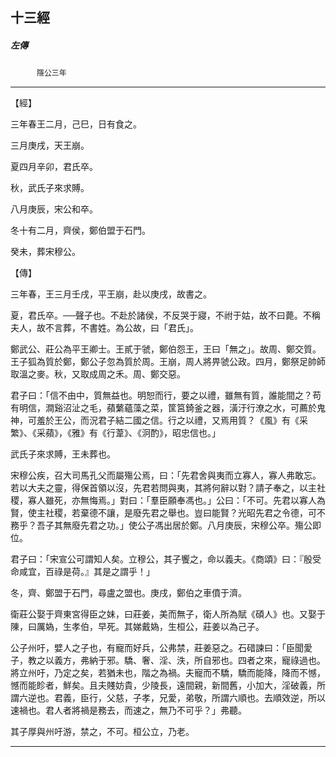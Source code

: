 

## 十三經

##### 左傳
　　　`隱公三年`

* * *

【經】

三年春王二月，己巳，日有食之。

三月庚戌，天王崩。

夏四月辛卯，君氏卒。

秋，武氏子來求賻。

八月庚辰，宋公和卒。

冬十有二月，齊侯，鄭伯盟于石門。

癸未，葬宋穆公。

【傳】

三年春，王三月壬戌，平王崩，赴以庚戌，故書之。

夏，君氏卒。──聲子也。不赴於諸侯，不反哭于寢，不祔于姑，故不曰薨。不稱夫人，故不言葬，不書姓。為公故，曰「君氏」。

鄭武公、莊公為平王卿士。王貳于虢，鄭伯怨王，王曰「無之」。故周、鄭交質。王子狐為質於鄭，鄭公子忽為質於周。王崩，周人將畀虢公政。四月，鄭祭足帥師取溫之麥。秋，又取成周之禾。周、鄭交惡。

君子曰：「信不由中，質無益也。明恕而行，要之以禮，雖無有質，誰能間之？苟有明信，澗谿沼沚之毛，蘋蘩蘊藻之菜，筐筥錡釜之器，潢汙行潦之水，可薦於鬼神，可羞於王公，而況君子結二國之信。行之以禮，又焉用質？《風》有《采繁》、《采蘋》，《雅》有《行葦》、《泂酌》，昭忠信也。」

武氏子來求賻，王未葬也。

宋穆公疾，召大司馬孔父而屬殤公焉，曰：「先君舍與夷而立寡人，寡人弗敢忘。若以大夫之靈，得保首領以沒，先君若問與夷，其將何辭以對？請子奉之，以主社稷，寡人雖死，亦無悔焉。」對曰：「羣臣願奉馮也。」公曰：「不可。先君以寡人為賢，使主社稷，若棄德不讓，是廢先君之舉也。豈曰能賢？光昭先君之令德，可不務乎？吾子其無廢先君之功。」使公子馮出居於鄭。八月庚辰，宋穆公卒。殤公即位。

君子曰：「宋宣公可謂知人矣。立穆公，其子饗之，命以義夫。《商頌》曰：『殷受命咸宜，百祿是荷。』其是之謂乎！」

冬，齊、鄭盟于石門，尋盧之盟也。庚戌，鄭伯之車僨于濟。

衛莊公娶于齊東宮得臣之妹，曰莊姜，美而無子，衛人所為賦《碩人》也。又娶于陳，曰厲媯，生孝伯，早死。其娣戴媯，生桓公，莊姜以為己子。

公子州吁，嬖人之子也，有寵而好兵，公弗禁，莊姜惡之。石碏諫曰：「臣聞愛子，教之以義方，弗納于邪。驕、奢、淫、泆，所自邪也。四者之來，寵祿過也。將立州吁，乃定之矣，若猶未也，階之為禍。夫寵而不驕，驕而能降，降而不憾，憾而能眕者，鮮矣。且夫賤妨貴，少陵長，遠間親，新間舊，小加大，淫破義，所謂六逆也。君義，臣行，父慈，子孝，兄愛，弟敬，所謂六順也。去順效逆，所以速禍也。君人者將禍是務去，而速之，無乃不可乎？」弗聽。

其子厚與州吁游，禁之，不可。桓公立，乃老。

* * *

